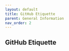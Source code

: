 ```yaml
---
layout: default
title: GitHub Etiquette
parent: General Information
nav_order: 2
---
```


## GitHub Etiquette
